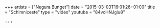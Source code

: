 +++
artists = ["Negura Bunget"]
date = "2015-03-03T16:01:26+01:00"
title = "Schimniceste"
type = "video"
youtube = "84vcHNJglu8"

+++

